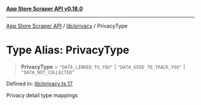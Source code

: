 [**App Store Scraper API v0.18.0**](../../../README.md)

***

[App Store Scraper API](../../../modules.md) / [lib/privacy](../README.md) / PrivacyType

# Type Alias: PrivacyType

> **PrivacyType** = `"DATA_LINKED_TO_YOU"` \| `"DATA_USED_TO_TRACK_YOU"` \| `"DATA_NOT_COLLECTED"`

Defined in: [lib/privacy.ts:17](https://github.com/facundoolano/app-store-scraper/blob/113d925388ad33c5af9077ca637c241f2bf7e574/lib/privacy.ts#L17)

Privacy detail type mappings
